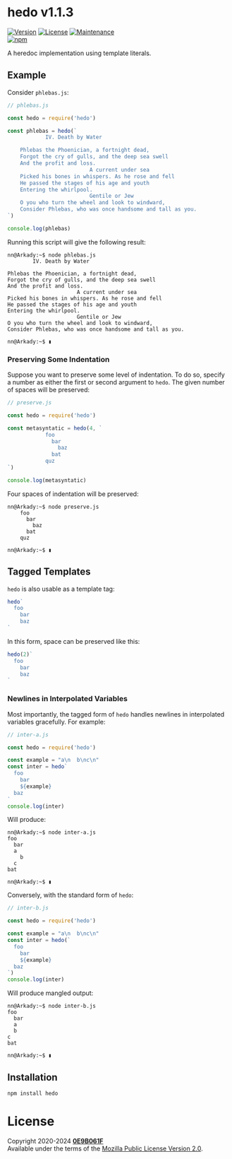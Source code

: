 # **hedo** v1.1.3
[![Version][icon-ver]][repo]
[![License][icon-lic]][license]
[![Maintenance][icon-mnt]][commits]<br/>
[![npm][icon-npm]][npm]

A heredoc implementation using template literals.

## Example

Consider `phlebas.js`:

```js
// phlebas.js

const hedo = require('hedo')

const phlebas = hedo(`
            IV. Death by Water

    Phlebas the Phoenician, a fortnight dead,
    Forgot the cry of gulls, and the deep sea swell
    And the profit and loss.
                          A current under sea
    Picked his bones in whispers. As he rose and fell
    He passed the stages of his age and youth
    Entering the whirlpool.
                          Gentile or Jew
    O you who turn the wheel and look to windward,
    Consider Phlebas, who was once handsome and tall as you.
`)

console.log(phlebas)
```

Running this script will give the following result:

```console
nn@Arkady:~$ node phlebas.js
        IV. Death by Water

Phlebas the Phoenician, a fortnight dead,
Forgot the cry of gulls, and the deep sea swell
And the profit and loss.
                      A current under sea
Picked his bones in whispers. As he rose and fell
He passed the stages of his age and youth
Entering the whirlpool.
                      Gentile or Jew
O you who turn the wheel and look to windward,
Consider Phlebas, who was once handsome and tall as you.

nn@Arkady:~$ ▮
```

### Preserving Some Indentation

Suppose you want to preserve some level of indentation. To do so, specify a
number as either the first or second argument to `hedo`. The given number of
spaces will be preserved:

```js
// preserve.js

const hedo = require('hedo')

const metasyntatic = hedo(4, `
            foo
              bar
                baz
              bat
            quz
`)

console.log(metasyntatic)
```

Four spaces of indentation will be preserved:

```console
nn@Arkady:~$ node preserve.js
    foo
      bar
        baz
      bat
    quz

nn@Arkady:~$ ▮
```

## Tagged Templates

`hedo` is also usable as a template tag:

```js
hedo`
  foo
    bar
    baz
`
```

In this form, space can be preserved like this:

```js
hedo(2)`
  foo
    bar
    baz
`
```

### Newlines in Interpolated Variables

Most importantly, the tagged form of `hedo` handles newlines in interpolated
variables gracefully. For example:

```js
// inter-a.js

const hedo = require('hedo')

const example = "a\n  b\nc\n"
const inter = hedo`
  foo
    bar
    ${example}
  baz
`
console.log(inter)
```

Will produce:

```console
nn@Arkady:~$ node inter-a.js
foo
  bar
  a
    b
  c
bat

nn@Arkady:~$ ▮
```

Conversely, with the standard form of `hedo`:

```js
// inter-b.js

const hedo = require('hedo')

const example = "a\n  b\nc\n"
const inter = hedo(`
  foo
    bar
    ${example}
  baz
`)
console.log(inter)
```

Will produce mangled output:

```console
nn@Arkady:~$ node inter-b.js
foo
  bar
  a
  b
c
bat

nn@Arkady:~$ ▮
```

## Installation

```shell
npm install hedo
```

# License

Copyright 2020-2024 **[0E9B061F][gh]**<br/>
Available under the terms of the [Mozilla Public License Version 2.0][license].


[gh]:https://github.com/0E9B061F
[repo]:https://github.com/0E9B061F/hedo
[npm]:https://www.npmjs.com/package/hedo
[commits]:https://github.com/0E9B061F/hedo/commits/master
[license]:https://github.com/0E9B061F/hedo/blob/master/LICENSE

[icon-ver]:https://img.shields.io/github/package-json/v/0E9B061F/hedo.svg?style=flat-square&logo=github&color=%236e7fd2
[icon-npm]:https://img.shields.io/npm/v/hedo.svg?style=flat-square&color=%23de2657
[icon-lic]:https://img.shields.io/github/license/0E9B061F/hedo.svg?style=flat-square&color=%236e7fd2
[icon-mnt]:https://img.shields.io/maintenance/yes/2024.svg?style=flat-square

